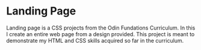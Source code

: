 # Landing Page

Landing page is a CSS projects from the Odin Fundations Curriculum. In this I create an entire web page from a design provided. This project is meant to demonstrate my HTML and CSS skills acquired so far in the curriculum.
